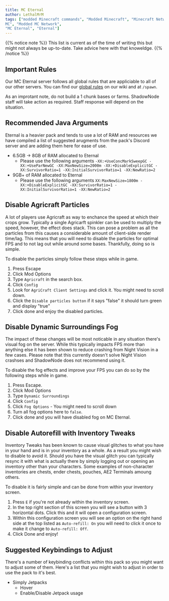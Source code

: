 ```yaml
---
title: MC Eternal
author: LethalMrM
tags: ["modded Minecraft commands", "Modded Minecraft", "Minecraft Network", "ShadowNode", "ShadowNode Modded", "Modded
MC", "Modded MC Network",
"MC Eternal", "Eternal"]
---
```


{{% notice note %}}
This list is current as of the time of writing this but might not always be up-to-date. Take advice here with that knoweldge.
{{% /notice %}}

## Important Rules

Our MC Eternal server follows all global rules that are appliciable to all of our other servers. You can find our [global rules](/rules) on our wiki and at `/spawn`.

As an improtant note, do not build a 1 chunk bases or farms. ShadowNode staff will take action as required. Staff response will depend on the situation.

## Recommended Java Arguments
Eternal is a heavier pack and tends to use a lot of RAM and resources we have compiled a list of suggested arugments from the pack's Discord server and are adding them here for ease of use.

* 6.5GB -> 8GB of RAM allocated to Eternal 
  * Please use the following arguments `-XX:+UseConcMarkSweepGC -XX:+UseParNewGC -XX:MaxNewSize=2000m -XX:+DisableExplicitGC -XX:SurvivorRatio=1 -XX:InitialSurvivorRatio=1 -XX:NewRatio=2`
* 9GB+ of RAM allocated to Eternal
  * Please use the following arguments `XX:MaxNewSize=1800m -XX:+DisableExplicitGC -XX:SurvivorRatio=1 -XX:InitialSurvivorRatio=1 -XX:NewRatio=2`

## Disable Agricraft Particles 
A lot of players use Agricraft as way to enchance the speed at which their crops grow. Typically a single Agricarft spinkler can be used to multiply the speed, however, the effect does stack. This can pose a problem as all the particles from this causes a considerable amount of client-side render time/lag. This means that you will need to disable the particles for optimal FPS and to not lag out while around some bases. Thankfully, doing so is simple.

To disable the particles simply follow these steps while in game.

  1. Press Escape
  2. Click Mod Options
  3. Type `Agricraft` in the search box.
  4. Click `Config`
  5. Look for `AgriCraft Client Settings` and click it. You might need to scroll down.
  6. Click the `Disable particles button` if it says "false" it should turn green and display "true"
  7. Click done and enjoy the disabled particles.

## Disable Dynamic Surroundings Fog
The impact of these changes will be most noticable in any situation there's visual fog on the server. While this typically impacts FPS more than anything else it has been shown to reduce crashing from Night Vision in a few cases. Please note that this currently doesn't solve Night Vision crashses and ShadowNode does not recommend using it.

To disable the fog effects and improve your FPS you can do so by the following steps while in game.

  1. Press Escape.
  2. Click Mod Options
  3. Type `Dynamic Surroundings`
  4. Click `Config`
  5. Click `Fog Options` - You might need to scroll down
  6. Turn all fog options here to `false`.
  7. Click done and you will have disabled fog on MC Eternal.


## Disable Autorefill with Inventory Tweaks
Inventory Tweaks has been known to cause visual glitches to what you have in your hand and is in your inventory as a whole. As a result you might wish to disable to avoid it. Should you have the visual glitch you can typically resync it with what is actually there by simply logging out or opening an inventory other than your characters. Some examples of non-character inventories are chests, ender chests, pouches, AE2 Terminals amoung others.

To disable it is fairly simple and can be done from within your inventory screen.

  1. Press `E` if you're not already within the inventory screen.
  2. In the top right section of this screen you will see a button with 3 horizontal dots. Click this and it will open a configuration screen.
  3. Within this configuration screen you will see an option on the right hand side at the top listed as `Auto-refill: On` you will need to click it once to make it change to `Auto-refill: Off`.
  4. Click Done and enjoy!

## Suggested Keybindings to Adjust

There's a number of keybinding conflicts within this pack so you might want to adjust some of them. Here's a list that you might wish to adjust in order to use the pack to it's best.

  * Simply Jetpacks
    * Hover
    * Enable/Disable Jetpack usage